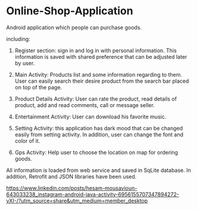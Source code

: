 # Online-Shop-Application

Android application which people can purchase goods.

including:

1. Register section: sign in and log in with personal information. This information is saved with shared preference that can be adjusted later by user.

2. Main Activity: Products list and some information regarding to them. User can easily search their desire product from the search bar placed on top of the page.

3. Product Details Activity: User can rate the product, read details of product, add and read comments, call or message seller.

4. Entertainment Activity: User can download his favorite music.

5. Setting Activity: this application has dark mood that can be changed easily from setting activity. In addition, user can change the font and color of it.

6. Gps Activity: Help user to choose the location on map for ordering goods.

All information is loaded from web service and saved in SqLite database. In addition, Retrofit and JSON libraries have been used.

https://www.linkedin.com/posts/hesam-mousavioun-643033238_instagram-android-java-activity-6956155707347894272-vXI-/?utm_source=share&utm_medium=member_desktop
